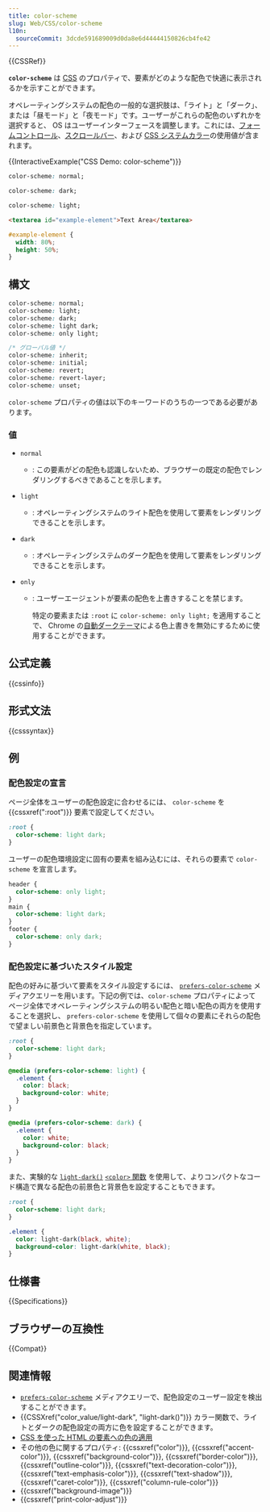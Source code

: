 ```yaml
---
title: color-scheme
slug: Web/CSS/color-scheme
l10n:
  sourceCommit: 3dcde591689009d0da8e6d44444150826cb4fe42
---
```


{{CSSRef}}

**`color-scheme`** は [CSS](/ja/docs/Web/CSS) のプロパティで、要素がどのような配色で快適に表示されるかを示すことができます。

オペレーティングシステムの配色の一般的な選択肢は、「ライト」と「ダーク」、または「昼モード」と「夜モード」です。ユーザーがこれらの配色のいずれかを選択すると、 OS はユーザーインターフェースを調整します。これには、[フォームコントロール](/ja/docs/Learn/Forms)、[スクロールバー](/ja/docs/Web/CSS/CSS_scrollbars_styling)、および [CSS システムカラー](/ja/docs/Web/CSS/CSS_colors)の使用値が含まれます。

{{InteractiveExample("CSS Demo: color-scheme")}}

```css interactive-example-choice
color-scheme: normal;
```

```css interactive-example-choice
color-scheme: dark;
```

```css interactive-example-choice
color-scheme: light;
```

```html interactive-example
<textarea id="example-element">Text Area</textarea>
```

```css interactive-example
#example-element {
  width: 80%;
  height: 50%;
}
```

## 構文

```css
color-scheme: normal;
color-scheme: light;
color-scheme: dark;
color-scheme: light dark;
color-scheme: only light;

/* グローバル値 */
color-scheme: inherit;
color-scheme: initial;
color-scheme: revert;
color-scheme: revert-layer;
color-scheme: unset;
```

`color-scheme` プロパティの値は以下のキーワードのうちの一つである必要があります。

### 値

- `normal`
  - : この要素がどの配色も認識しないため、ブラウザーの既定の配色でレンダリングするべきであることを示します。
- `light`
  - : オペレーティングシステムのライト配色を使用して要素をレンダリングできることを示します。
- `dark`
  - : オペレーティングシステムのダーク配色を使用して要素をレンダリングできることを示します。
- `only`

  - : ユーザーエージェントが要素の配色を上書きすることを禁じます。

    特定の要素または `:root` に `color-scheme: only light;` を適用することで、 Chrome の[自動ダークテーマ](https://developer.chrome.com/blog/auto-dark-theme/#per-element-opt-out)による色上書きを無効にするために使用することができます。

## 公式定義

{{cssinfo}}

## 形式文法

{{csssyntax}}

## 例

### 配色設定の宣言

ページ全体をユーザーの配色設定に合わせるには、 `color-scheme` を {{cssxref(":root")}} 要素で設定してください。

```css
:root {
  color-scheme: light dark;
}
```

ユーザーの配色環境設定に固有の要素を組み込むには、それらの要素で `color-scheme` を宣言します。

```css
header {
  color-scheme: only light;
}
main {
  color-scheme: light dark;
}
footer {
  color-scheme: only dark;
}
```

### 配色設定に基づいたスタイル設定

配色の好みに基づいて要素をスタイル設定するには、 [`prefers-color-scheme`](/ja/docs/Web/CSS/@media/prefers-color-scheme) メディアクエリーを用います。下記の例では、`color-scheme` プロパティによってページ全体でオペレーティングシステムの明るい配色と暗い配色の両方を使用することを選択し、 `prefers-color-scheme` を使用して個々の要素にそれらの配色で望ましい前景色と背景色を指定しています。

```css
:root {
  color-scheme: light dark;
}

@media (prefers-color-scheme: light) {
  .element {
    color: black;
    background-color: white;
  }
}

@media (prefers-color-scheme: dark) {
  .element {
    color: white;
    background-color: black;
  }
}
```

また、実験的な [`light-dark()`](/ja/docs/Web/CSS/color_value/light-dark) [`<color>` 関数](/ja/docs/Web/CSS/CSS_Functions#color_functions) を使用して、よりコンパクトなコード構造で異なる配色の前景色と背景色を設定することもできます。

```css
:root {
  color-scheme: light dark;
}

.element {
  color: light-dark(black, white);
  background-color: light-dark(white, black);
}
```

## 仕様書

{{Specifications}}

## ブラウザーの互換性

{{Compat}}

## 関連情報

- [`prefers-color-scheme`](/ja/docs/Web/CSS/@media/prefers-color-scheme) メディアクエリーで、配色設定のユーザー設定を検出することができます。
- {{CSSXref("color_value/light-dark", "light-dark()")}} カラー関数で、ライトとダークの配色設定の両方に色を設定することができます。
- [CSS を使った HTML の要素への色の適用](/ja/docs/Web/CSS/CSS_colors/Applying_color)
- その他の色に関するプロパティ: {{cssxref("color")}}, {{cssxref("accent-color")}}, {{cssxref("background-color")}}, {{cssxref("border-color")}}, {{cssxref("outline-color")}}, {{cssxref("text-decoration-color")}}, {{cssxref("text-emphasis-color")}}, {{cssxref("text-shadow")}}, {{cssxref("caret-color")}}, {{cssxref("column-rule-color")}}
- {{cssxref("background-image")}}
- {{cssxref("print-color-adjust")}}
